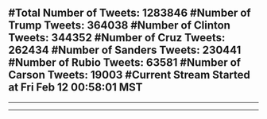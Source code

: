 #Total Number of Tweets: 1283846 
#Number of Trump Tweets: 364038
#Number of Clinton Tweets: 344352
#Number of Cruz Tweets: 262434
#Number of Sanders Tweets: 230441
#Number of Rubio Tweets: 63581
#Number of Carson Tweets: 19003
#Current Stream Started at Fri Feb 12 00:58:01 MST
---
---
---
